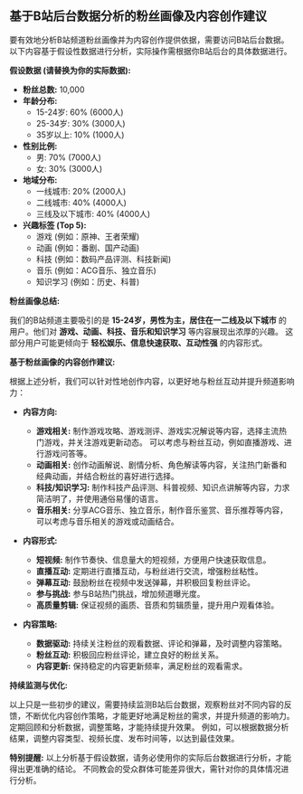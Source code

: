 ## 基于B站后台数据分析的粉丝画像及内容创作建议

要有效地分析B站频道粉丝画像并为内容创作提供依据，需要访问B站后台数据。以下内容基于假设性数据进行分析，实际操作需根据你B站后台的具体数据进行。

**假设数据 (请替换为你的实际数据):**

* **粉丝总数:** 10,000
* **年龄分布:**
    * 15-24岁: 60% (6000人)
    * 25-34岁: 30% (3000人)
    * 35岁以上: 10% (1000人)
* **性别比例:**
    * 男: 70% (7000人)
    * 女: 30% (3000人)
* **地域分布:**
    * 一线城市: 20% (2000人)
    * 二线城市: 40% (4000人)
    * 三线及以下城市: 40% (4000人)
* **兴趣标签 (Top 5):**
    * 游戏 (例如：原神、王者荣耀)
    * 动画 (例如：番剧、国产动画)
    * 科技 (例如：数码产品评测、科技新闻)
    * 音乐 (例如：ACG音乐、独立音乐)
    * 知识学习 (例如：历史、科普)


**粉丝画像总结:**

我们的B站频道主要吸引的是 **15-24岁，男性为主，居住在一二线及以下城市** 的用户。他们对 **游戏、动画、科技、音乐和知识学习** 等内容展现出浓厚的兴趣。 这部分用户可能更倾向于 **轻松娱乐、信息快速获取、互动性强** 的内容形式。


**基于粉丝画像的内容创作建议:**

根据上述分析，我们可以针对性地创作内容，以更好地与粉丝互动并提升频道影响力：

* **内容方向:**
    * **游戏相关:**  制作游戏攻略、游戏测评、游戏实况解说等内容，选择主流热门游戏，并关注游戏更新动态。  可以考虑与粉丝互动，例如直播游戏、进行游戏问答等。
    * **动画相关:**  创作动画解说、剧情分析、角色解读等内容，关注热门新番和经典动画，并结合粉丝的喜好进行选择。
    * **科技/知识学习:**  制作科技产品评测、科普视频、知识点讲解等内容，力求简洁明了，并使用通俗易懂的语言。
    * **音乐相关:**  分享ACG音乐、独立音乐，制作音乐鉴赏、音乐推荐等内容，可以考虑与音乐相关的游戏或动画结合。


* **内容形式:**
    * **短视频:**  制作节奏快、信息量大的短视频，方便用户快速获取信息。
    * **直播互动:**  定期进行直播互动，与粉丝进行交流，增强粉丝粘性。
    * **弹幕互动:**  鼓励粉丝在视频中发送弹幕，并积极回复粉丝评论。
    * **参与挑战:**  参与B站热门挑战，增加频道曝光度。
    * **高质量剪辑:**  保证视频的画质、音质和剪辑质量，提升用户观看体验。


* **内容策略:**
    * **数据驱动:**  持续关注粉丝的观看数据、评论和弹幕，及时调整内容策略。
    * **粉丝互动:**  积极回应粉丝评论，建立良好的粉丝关系。
    * **内容更新:**  保持稳定的内容更新频率，满足粉丝的观看需求。


**持续监测与优化:**

以上只是一些初步的建议，需要持续监测B站后台数据，观察粉丝对不同内容的反馈，不断优化内容创作策略，才能更好地满足粉丝的需求，并提升频道的影响力。  定期回顾和分析数据，调整策略，才能持续提升效果。  例如，可以根据数据分析结果，调整内容类型、视频长度、发布时间等，以达到最佳效果。


**特别提醒:** 以上分析基于假设数据，请务必使用你的实际后台数据进行分析，才能得出更准确的结论。  不同教会的受众群体可能差异很大，需针对你的具体情况进行分析。
